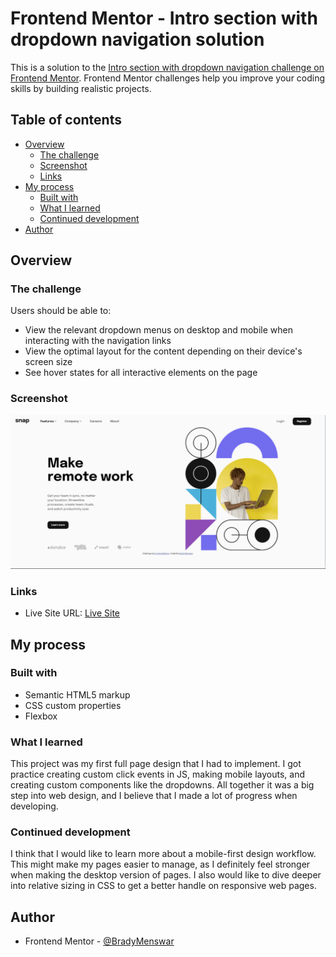 # Frontend Mentor - Intro section with dropdown navigation solution

This is a solution to the [Intro section with dropdown navigation challenge on Frontend Mentor](https://www.frontendmentor.io/challenges/intro-section-with-dropdown-navigation-ryaPetHE5). Frontend Mentor challenges help you improve your coding skills by building realistic projects. 

## Table of contents

- [Overview](#overview)
  - [The challenge](#the-challenge)
  - [Screenshot](#screenshot)
  - [Links](#links)
- [My process](#my-process)
  - [Built with](#built-with)
  - [What I learned](#what-i-learned)
  - [Continued development](#continued-development)
- [Author](#author)

## Overview

### The challenge

Users should be able to:

- View the relevant dropdown menus on desktop and mobile when interacting with the navigation links
- View the optimal layout for the content depending on their device's screen size
- See hover states for all interactive elements on the page

### Screenshot

![](./WebpageSS.png)

### Links

- Live Site URL: [Live Site](https://bradymenswar.github.io/DropdownNavigation/)

## My process

### Built with

- Semantic HTML5 markup
- CSS custom properties
- Flexbox

### What I learned

This project was my first full page design that I had to implement. I got practice creating custom click events in JS, making mobile layouts, and creating custom components like the dropdowns. All together it was a big step into web design, and I believe that I made a lot of progress when developing.

### Continued development

I think that I would like to learn more about a mobile-first design workflow. This might make my pages easier to manage, as I definitely feel stronger when making the desktop version of pages. I also would like to dive deeper into relative sizing in CSS to get a better handle on responsive web pages.

## Author
- Frontend Mentor - [@BradyMenswar](https://www.frontendmentor.io/profile/bradymenswar)

